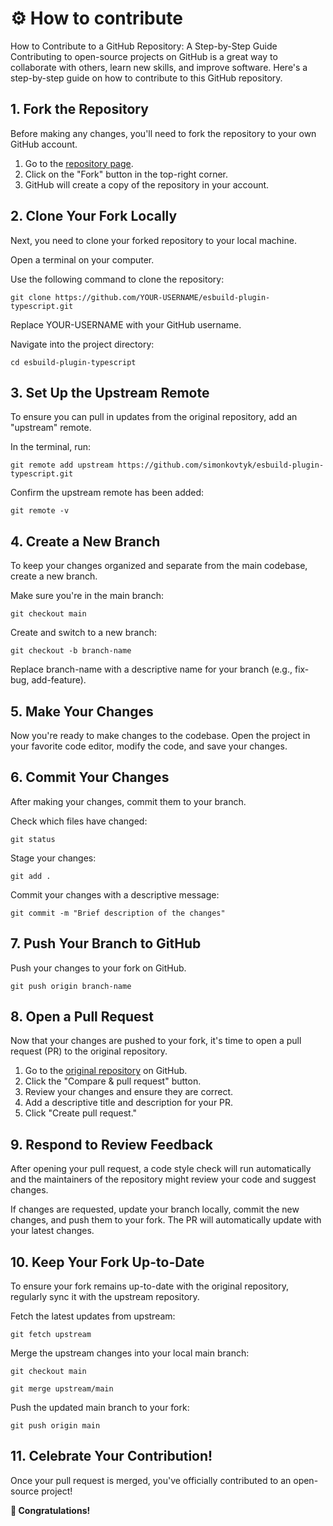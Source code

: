 # ⚙️ How to contribute

How to Contribute to a GitHub Repository: A Step-by-Step Guide
Contributing to open-source projects on GitHub is a great way to collaborate with others, learn new skills, and improve software. Here's a step-by-step guide on how to contribute to this GitHub
repository.

## 1. Fork the Repository

Before making any changes, you'll need to fork the repository to your own GitHub account.

1. Go to the [repository page](https://github.com/simonkovtyk/esbuild-plugin-typescript/).
2. Click on the "Fork" button in the top-right corner.
3. GitHub will create a copy of the repository in your account.

## 2. Clone Your Fork Locally

Next, you need to clone your forked repository to your local machine.

Open a terminal on your computer.

Use the following command to clone the repository:

````shell
git clone https://github.com/YOUR-USERNAME/esbuild-plugin-typescript.git
````

Replace YOUR-USERNAME with your GitHub username.

Navigate into the project directory:

````shell
cd esbuild-plugin-typescript
````

## 3. Set Up the Upstream Remote

To ensure you can pull in updates from the original repository, add an "upstream" remote.

In the terminal, run:

````shell
git remote add upstream https://github.com/simonkovtyk/esbuild-plugin-typescript.git
````

Confirm the upstream remote has been added:

````shell
git remote -v
````

## 4. Create a New Branch

To keep your changes organized and separate from the main codebase, create a new branch.

Make sure you're in the main branch:

````shell
git checkout main
````

Create and switch to a new branch:

````shell
git checkout -b branch-name
````

Replace branch-name with a descriptive name for your branch (e.g., fix-bug, add-feature).

## 5. Make Your Changes

Now you're ready to make changes to the codebase. Open the project in your favorite code editor, modify the code, and save your changes.

## 6. Commit Your Changes

After making your changes, commit them to your branch.

Check which files have changed:

````shell
git status
````

Stage your changes:

````shell
git add .
````

Commit your changes with a descriptive message:

````shell
git commit -m "Brief description of the changes"
````

## 7. Push Your Branch to GitHub

Push your changes to your fork on GitHub.

````shell
git push origin branch-name
````

## 8. Open a Pull Request

Now that your changes are pushed to your fork, it's time to open a pull request (PR) to the original repository.

1. Go to the [original repository](https://github.com/simonkovtyk/esbuild-plugin-typescript/) on GitHub.
2. Click the "Compare & pull request" button.
3. Review your changes and ensure they are correct.
4. Add a descriptive title and description for your PR.
5. Click "Create pull request."

## 9. Respond to Review Feedback

After opening your pull request, a code style check will run automatically and the maintainers of the repository might review your code and suggest changes.

If changes are requested, update your branch locally, commit the new changes, and push them to your fork.
The PR will automatically update with your latest changes.

## 10. Keep Your Fork Up-to-Date

To ensure your fork remains up-to-date with the original repository, regularly sync it with the upstream repository.

Fetch the latest updates from upstream:

````shell
git fetch upstream
````

Merge the upstream changes into your local main branch:

````shell
git checkout main
````

````shell
git merge upstream/main
````

Push the updated main branch to your fork:

````shell
git push origin main
````

## 11. Celebrate Your Contribution!

Once your pull request is merged, you've officially contributed to an open-source project!

**🚀 Congratulations!**

